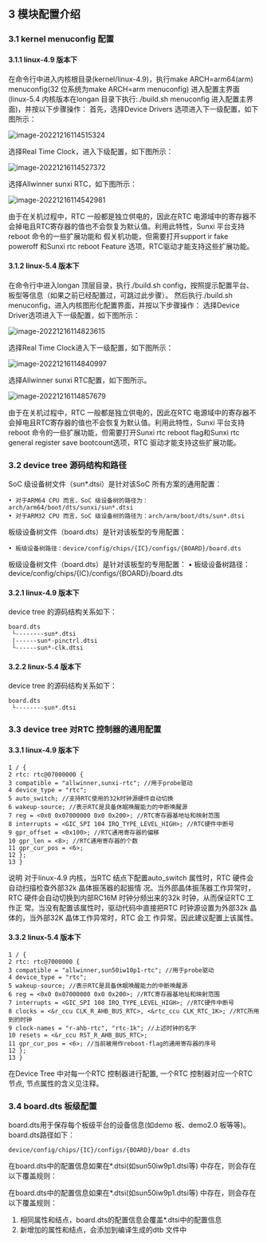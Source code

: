 ## 3 模块配置介绍

### 3.1 kernel menuconfig 配置

#### 3.1.1 linux-4.9 版本下

在命令行中进入内核根目录(kernel/linux-4.9)，执行make ARCH=arm64(arm) menuconfig(32 位系统为make ARCH=arm menuconfig) 进入配置主界面(linux-5.4 内核版本在longan 目录下执行:./build.sh menuconfig 进入配置主界面)，并按以下步骤操作：
首先，选择Device Drivers 选项进入下一级配置，如下图所示：

![image-20221216114515324](https://photos.100ask.net/Tina-Sdk/Linux_RTC_DevGuide_image-20221216114515324.png)

选择Real Time Clock，进入下级配置，如下图所示：

![image-20221216114527372](https://photos.100ask.net/Tina-Sdk/Linux_RTC_DevGuide_image-20221216114527372.png)

选择Allwinner sunxi RTC，如下图所示：

![image-20221216114542981](https://photos.100ask.net/Tina-Sdk/Linux_RTC_DevGuide_image-20221216114542981.png)

由于在关机过程中，RTC 一般都是独立供电的，因此在RTC 电源域中的寄存器不会掉电且RTC寄存器的值也不会恢复为默认值。利用此特性，Sunxi 平台支持reboot 命令的一些扩展功能和
假关机功能，但需要打开support ir fake poweroff 和Sunxi rtc reboot Feature 选项，RTC驱动才能支持这些扩展功能。

#### 3.1.2 linux-5.4 版本下

在命令行中进入longan 顶层目录，执行./build.sh config，按照提示配置平台、板型等信息（如果之前已经配置过，可跳过此步骤）。
然后执行./build.sh menuconfig，进入内核图形化配置界面，并按以下步骤操作：
选择Device Driver选项进入下一级配置，如下图所示：

![image-20221216114823615](https://photos.100ask.net/Tina-Sdk/Linux_RTC_DevGuide_image-20221216114823615.png)

选择Real Time Clock进入下一级配置，如下图所示：

![image-20221216114840997](https://photos.100ask.net/Tina-Sdk/Linux_RTC_DevGuide_image-20221216114840997.png)

选择Allwinner sunxi RTC配置，如下图所示。

![image-20221216114857679](https://photos.100ask.net/Tina-Sdk/Linux_RTC_DevGuide_image-20221216114857679.png)

由于在关机过程中，RTC 一般都是独立供电的，因此在RTC 电源域中的寄存器不会掉电且RTC寄存器的值也不会恢复为默认值。利用此特性，Sunxi 平台支持reboot 命令的一些扩展功能，但需要打开Sunxi rtc reboot flag和Sunxi rtc general register save bootcount选项，RTC 驱动才能支持这些扩展功能。

### 3.2 device tree 源码结构和路径

SoC 级设备树文件（sun*.dtsi）是针对该SoC 所有方案的通用配置：

```
• 对于ARM64 CPU 而言，SoC 级设备树的路径为：arch/arm64/boot/dts/sunxi/sun*.dtsi
• 对于ARM32 CPU 而言，SoC 级设备树的路径为：arch/arm/boot/dts/sun*.dtsi
```

板级设备树文件（board.dts）是针对该板型的专用配置：

```
• 板级设备树路径：device/config/chips/{IC}/configs/{BOARD}/board.dts
```

板级设备树文件（board.dts）是针对该板型的专用配置：
• 板级设备树路径：device/config/chips/{IC}/configs/{BOARD}/board.dts

#### 3.2.1 linux-4.9 版本下

device tree 的源码结构关系如下：

```
board.dts
 └--------sun*.dtsi
 |------sun*-pinctrl.dtsi
 └------sun*-clk.dtsi
```

#### 3.2.2 linux-5.4 版本下

device tree 的源码结构关系如下：

```
board.dts
 └--------sun*.dtsi
```

### 3.3 device tree 对RTC 控制器的通用配置

#### 3.3.1 linux-4.9 版本下

```
1 / {
2 rtc: rtc@07000000 {
3 compatible = "allwinner,sunxi-rtc"; //用于probe驱动
4 device_type = "rtc";
5 auto_switch; //支持RTC使用的32k时钟源硬件自动切换
6 wakeup-source; //表示RTC是具备休眠唤醒能力的中断唤醒源
7 reg = <0x0 0x07000000 0x0 0x200>; //RTC寄存器基地址和映射范围
8 interrupts = <GIC_SPI 104 IRQ_TYPE_LEVEL_HIGH>; //RTC硬件中断号
9 gpr_offset = <0x100>; //RTC通用寄存器的偏移
10 gpr_len = <8>; //RTC通用寄存器的个数
11 gpr_cur_pos = <6>;
12 };
13 }
```

说明
对于linux-4.9 内核，当RTC 结点下配置auto_switch 属性时，RTC 硬件会自动扫描检查外部32k 晶体振荡器的起振情
况。当外部晶体振荡器工作异常时，RTC 硬件会自动切换到内部RC16M 时钟分频出来的32k 时钟，从而保证RTC 工作正
常。当没有配置该属性时，驱动代码中直接把RTC 时钟源设置为外部32k 晶体的，当外部32K 晶体工作异常时，RTC 会工
作异常。因此建议配置上该属性。

#### 3.3.2 linux-5.4 版本下

```
1 / {
2 rtc: rtc@7000000 {
3 compatible = "allwinner,sun50iw10p1-rtc"; //用于probe驱动
4 device_type = "rtc";
5 wakeup-source; //表示RTC是具备休眠唤醒能力的中断唤醒源
6 reg = <0x0 0x07000000 0x0 0x200>; //RTC寄存器基地址和映射范围
7 interrupts = <GIC_SPI 108 IRQ_TYPE_LEVEL_HIGH>; //RTC硬件中断号
8 clocks = <&r_ccu CLK_R_AHB_BUS_RTC>, <&rtc_ccu CLK_RTC_1K>; //RTC所用到的时钟
9 clock-names = "r-ahb-rtc", "rtc-1k"; //上述时钟的名字
10 resets = <&r_ccu RST_R_AHB_BUS_RTC>;
11 gpr_cur_pos = <6>; //当前被用作reboot-flag的通用寄存器的序号
12 };
13 }
```

在Device Tree 中对每一个RTC 控制器进行配置, 一个RTC 控制器对应一个RTC 节点, 节点属性的含义见注释。

### 3.4 board.dts 板级配置

board.dts用于保存每个板级平台的设备信息(如demo 板、demo2.0 板等等)。board.dts路径如下：

```
device/config/chips/{IC}/configs/{BOARD}/boar d.dts
```

在board.dts中的配置信息如果在*.dtsi(如sun50iw9p1.dtsi等) 中存在，则会存在以下覆盖规则：

在board.dts中的配置信息如果在*.dtsi(如sun50iw9p1.dtsi等) 中存在，则会存在以下覆盖规则：

1. 相同属性和结点，board.dts的配置信息会覆盖*.dtsi中的配置信息
2. 新增加的属性和结点，会添加到编译生成的dtb 文件中